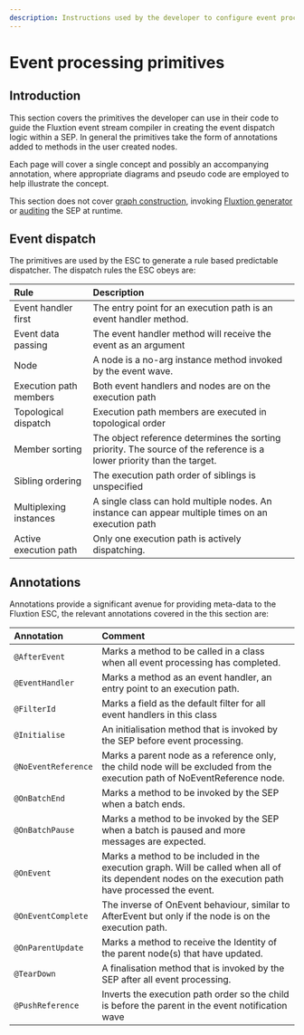 ```yaml
---
description: Instructions used by the developer to configure event processing
---
```


# Event processing primitives

## Introduction

This section covers the primitives the developer can use in their code to guide the Fluxtion event stream compiler in creating the event dispatch logic within a SEP. In general the primitives take the form of annotations added to methods in the user created nodes. 

Each page will cover a single concept and possibly an accompanying annotation, where appropriate diagrams and pseudo code are employed to help illustrate the concept.

This section does not cover [graph construction](../graph-building-primitives.md), invoking [Fluxtion generator](../../tools/fluxtion-tool.md) or [auditing](../auditing.md) the SEP at runtime.

## Event dispatch

The primitives are used by the ESC to generate a rule based predictable dispatcher. The dispatch rules the ESC obeys are:

| Rule  | Description |
| :--- | :--- |
| Event handler first | The entry point for an execution path is an event handler method. |
| Event data passing | The event handler method will receive the event as an argument |
| Node | A node is a no-arg instance method invoked by the event wave. |
| Execution path members | Both event handlers and nodes are on the execution path |
| Topological dispatch | Execution path members are executed in topological order |
| Member sorting | The object reference determines the sorting priority. The source of the reference is a lower priority than the target.  |
| Sibling ordering | The execution path order of siblings is unspecified |
| Multiplexing instances | A single class can hold multiple nodes. An instance can appear multiple times on an execution path |
| Active execution path | Only one execution path is actively dispatching.  |



## Annotations

Annotations provide a significant avenue for providing meta-data to the Fluxtion ESC, the relevant annotations covered in the this section are:

| Annotation | Comment |
| :--- | :--- |
| `@AfterEvent` | Marks a method to be called in a class when all event processing has completed.  |
| `@EventHandler` | Marks a method as an event handler, an entry point to an execution path. |
| `@FilterId` | Marks a field as the default filter for all event handlers in this class |
| `@Initialise` | An initialisation method that is invoked by the SEP before event processing. |
| `@NoEventReference` | Marks a parent node as a reference only, the child node will be excluded from the execution path of NoEventReference node. |
| `@OnBatchEnd` | Marks a method to be invoked by the SEP when a batch ends. |
| `@OnBatchPause` | Marks a method to be invoked by the SEP when a batch is paused and more messages are expected. |
| `@OnEvent` | Marks a method to be included in the execution graph. Will be called when all of its dependent nodes on the execution path have processed the event. |
| `@OnEventComplete` | The inverse of OnEvent behaviour, similar to AfterEvent but only if the node is on the execution path. |
| `@OnParentUpdate` | Marks a method to receive the Identity of the parent node\(s\) that have updated. |
| `@TearDown` | A finalisation method that is invoked by the SEP after all event processing. |
| `@PushReference` | Inverts the execution path order so the child is before the parent in the event notification wave |



